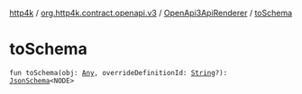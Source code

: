 [http4k](../../index.md) / [org.http4k.contract.openapi.v3](../index.md) / [OpenApi3ApiRenderer](index.md) / [toSchema](./to-schema.md)

# toSchema

`fun toSchema(obj: `[`Any`](https://kotlinlang.org/api/latest/jvm/stdlib/kotlin/-any/index.html)`, overrideDefinitionId: `[`String`](https://kotlinlang.org/api/latest/jvm/stdlib/kotlin/-string/index.html)`?): `[`JsonSchema`](../../org.http4k.util/-json-schema/index.md)`<NODE>`
